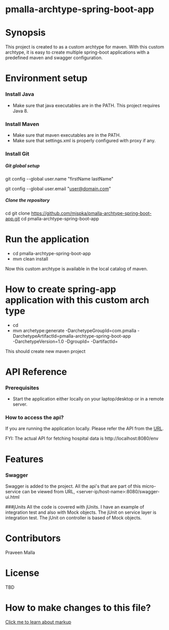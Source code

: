 # pmalla-archtype-spring-boot-app

# Synopsis

This project is created to as a custom archtype for maven. With this custom archtype, it is easy to create multiple 
spring-boot applications with a predefined maven and swagger configuration.

# Environment setup

### Install Java
* Make sure that java executables are in the PATH. This project requires Java 8.

### Install Maven
* Make sure that maven executables are in the PATH.
* Make sure that settings.xml is properly configured with proxy if any.

### Install Git

##### Git global setup

 git config --global user.name "firstName lastName"

 git config --global user.email "user@domain.com"


##### Clone the repository
cd <your-word-directory>
git clone https://github.com/mjspka/pmalla-archtype-spring-boot-app.git
cd pmalla-archtype-spring-boot-app

# Run the application
* cd pmalla-archtype-spring-boot-app
* mvn clean install

Now this custom archtype is available in the local catalog of maven.

# How to create spring-app application with this custom arch type
* cd <your-work-directory>
* mvn archetype:generate -DarchetypeGroupId=com.pmalla  -DarchetypeArtifactId=pmalla-archtype-spring-boot-app  \
  -DarchetypeVersion=1.0 -DgroupId=<new group id> -DartifactId=<new artifact id>
  
This should create new maven project

# API Reference
### Prerequisites
* Start the application either locally on your laptop/desktop or in a remote server.
### How to access the api?
If you are running the application locally. Please refer the API from the [URL](http://localhost:8080/swagger-ui.html). 

FYI: The actual API for fetching hospital data is http://localhost:8080/env

# Features
### Swagger
Swagger is added to the project. All the api's that are part of this micro-service can be viewed from URL, <server-ip/host-name>:8080/swagger-ui.html

###jUnits
All the code is covered with jUnits. I have an example of integration test and also with Mock objects. The jUnit on service layer is integration test. The jUnit on controller is based of Mock objects.


# Contributors

Praveen Malla

# License

TBD

# How to make changes to this file?
[Click me to learn about markup](https://github.com/adam-p/markdown-here/wiki/Markdown-Cheatsheet)
